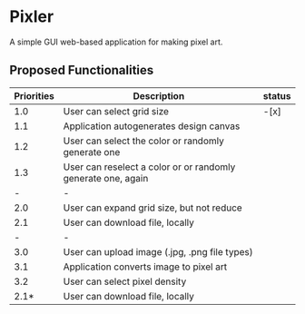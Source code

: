 # Pixler

A simple GUI web-based application for making pixel art.


## Proposed Functionalities

| Priorities | Description                                             | status |
| --- | --- | --- |
| 1.0 | User can select grid size                                      | -[x]       |
| 1.1 | Application autogenerates design canvas                        |        |
| 1.2 | User can select the color or randomly generate one             |        |
| 1.3 | User can reselect a color or or randomly generate one, again   |        |
| - | -                                                                |        |
| 2.0 | User can expand grid size, but not reduce                      |        |
| 2.1 | User can download file, locally                                |        |
| - | -                                                                |        |
| 3.0 | User can upload image (.jpg, .png file types)                  |        |
| 3.1 | Application converts image to pixel art                        |        |
| 3.2 | User can select pixel density                                  |        |
| 2.1* | User can download file, locally                               |        |


